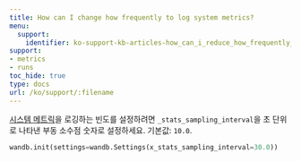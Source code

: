 ```yaml
---
title: How can I change how frequently to log system metrics?
menu:
  support:
    identifier: ko-support-kb-articles-how_can_i_reduce_how_frequently_to_log_system_metrics
support:
- metrics
- runs
toc_hide: true
type: docs
url: /ko/support/:filename
---
```


[시스템 메트릭](/ref/system-metrics)을 로깅하는 빈도를 설정하려면 `_stats_sampling_interval`을 초 단위로 나타낸 부동 소수점 숫자로 설정하세요. 기본값: `10.0`.

```python
wandb.init(settings=wandb.Settings(x_stats_sampling_interval=30.0))
```
